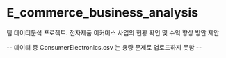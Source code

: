 # E_commerce_business_analysis
팀 데이터분석 프로젝트.  전자제품 이커머스 사업의 현황 확인 및 수익 향상 방안 제안

 -- 데이터 중 ConsumerElectronics.csv 는 용량 문제로 업로드하지 못함 --
